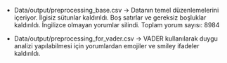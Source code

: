 - Data/output/preprocessing_base.csv -> Datanın temel düzenlemelerini içeriyor. İlgisiz sütunlar kaldırıldı. Boş satırlar ve gereksiz boşluklar kaldırıldı. İngilizce olmayan yorumlar silindi. Toplam yorum sayısı: 8984

- Data/output/preprocessing_for_vader.csv -> VADER kullanılarak duygu analizi yapılabilmesi için yorumlardan emojiler ve smiley ifadeler kaldırıldı.